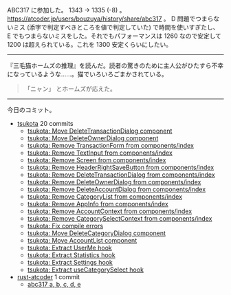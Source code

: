 ABC317 に参加した。 1343 → 1335 (-8) 。 <https://atcoder.jp/users/bouzuya/history/share/abc317> 。 D 問題でつまらないミス (添字で判定すべきところを値で判定していた) で時間を使いすぎたし、 E でもつまらないミスをした。それでもパフォーマンスは 1260 なので安定して 1200 は超えられている。これを 1300 安定くらいにしたい。

---

『三毛猫ホームズの推理』を読んだ。読者の驚きのために主人公がひたすら不幸になっているような……。猫でいろいろごまかされている。

> 「ニャン」
> とホームズが応えた。

---

今日のコミット。

- [tsukota](https://github.com/bouzuya/tsukota) 20 commits
  - [tsukota: Move DeleteTransactionDialog component](https://github.com/bouzuya/tsukota/commit/c78cf1e077a24bff0aad807dd98b89df3fe3697b)
  - [tsukota: Move DeleteOwnerDialog component](https://github.com/bouzuya/tsukota/commit/0130e5c0b49cb2397ce85a826578157ed939f791)
  - [tsukota: Remove TransactionForm from components/index](https://github.com/bouzuya/tsukota/commit/a250d618b5451ddc4105f73901d12b910127adb3)
  - [tsukota: Remove TextInput from components/index](https://github.com/bouzuya/tsukota/commit/e250e195a4ca5145d7524e14c6196a569148782f)
  - [tsukota: Remove Screen from components/index](https://github.com/bouzuya/tsukota/commit/51d00df48cc58e70184cdabaae58f45393726268)
  - [tsukota: Remove HeaderRightSaveButton from components/index](https://github.com/bouzuya/tsukota/commit/d0e080ff7885ef07d3823f0a15e8810921e4d6f4)
  - [tsukota: Remove DeleteTransactionDialog from components/index](https://github.com/bouzuya/tsukota/commit/4c79e8720a81cfb41799d61d170c5580158312f7)
  - [tsukota: Remove DeleteOwnerDialog from components/index](https://github.com/bouzuya/tsukota/commit/096e1d183df0bb1814dc40b9da2f1ac252d7a9e7)
  - [tsukota: Remove DeleteAccountDialog from components/index](https://github.com/bouzuya/tsukota/commit/cf46b0370040aabda78b2664f7ea4d8fe40478cd)
  - [tsukota: Remove CategoryList from components/index](https://github.com/bouzuya/tsukota/commit/d9d53a3a034a38ee2de18189fcf3f6e9452c1885)
  - [tsukota: Remove AppInfo from components/index](https://github.com/bouzuya/tsukota/commit/5821e980e4ed311e4016f4596e2384cb8d3953f1)
  - [tsukota: Remove AccountContext from components/index](https://github.com/bouzuya/tsukota/commit/b56b9c064abb172d440e7910f0f614d527de9427)
  - [tsukota: Remove CategorySelectContext from components/index](https://github.com/bouzuya/tsukota/commit/d4da389bde31d02027e8d3bbcec78c6ff8829234)
  - [tsukota: Fix compile errors](https://github.com/bouzuya/tsukota/commit/9c02d9eebee472fab979f246018057031275d625)
  - [tsukota: Move DeleteCategoryDialog component](https://github.com/bouzuya/tsukota/commit/1fd5a3016594dae8df8388d070cd935d65852bba)
  - [tsukota: Move AccountList component](https://github.com/bouzuya/tsukota/commit/fe910c4a52f3b1a40be4463d671021a1f415f800)
  - [tsukota: Extract UserMe hook](https://github.com/bouzuya/tsukota/commit/6849b40fd3c3f5852d95ccb7135c81e515980d82)
  - [tsukota: Extract Statistics hook](https://github.com/bouzuya/tsukota/commit/700b4a80ca85316ed433199338fa9801d28f7fa0)
  - [tsukota: Extract Settings hook](https://github.com/bouzuya/tsukota/commit/a82e760a790a3779bb7174d620ae1d5d04ab811b)
  - [tsukota: Extract useCategorySelect hook](https://github.com/bouzuya/tsukota/commit/70559fa886c14371f9a3e8e1a44d7d50cf81e25a)
- [rust-atcoder](https://github.com/bouzuya/rust-atcoder) 1 commit
  - [abc317 a, b, c, d, e](https://github.com/bouzuya/rust-atcoder/commit/63c973b64f333b9421ad0ac166a4fc91e48e6288)
